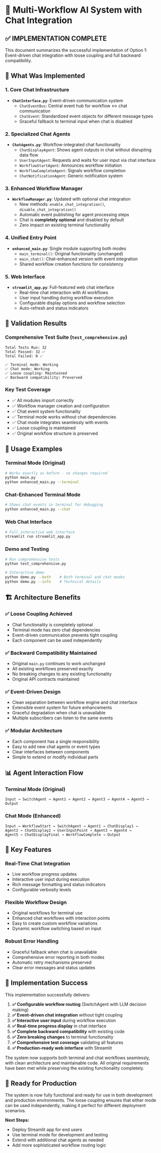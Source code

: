 # 🚀 Multi-Workflow AI System with Chat Integration

## ✅ **IMPLEMENTATION COMPLETE**

This document summarizes the successful implementation of Option 1: Event-driven chat integration with loose coupling and full backward compatibility.

## 🎯 **What Was Implemented**

### **1. Core Chat Infrastructure**
- **`ChatInterface.py`**: Event-driven communication system
  - `ChatEventBus`: Central event hub for workflow ↔ chat communication
  - `ChatEvent`: Standardized event objects for different message types
  - Graceful fallback to terminal input when chat is disabled

### **2. Specialized Chat Agents**
- **`ChatAgents.py`**: Workflow-integrated chat functionality
  - `ChatDisplayAgent`: Shows agent outputs in chat without disrupting data flow
  - `UserInputAgent`: Requests and waits for user input via chat interface
  - `WorkflowStartAgent`: Announces workflow initiation
  - `WorkflowCompleteAgent`: Signals workflow completion
  - `ChatNotificationAgent`: Generic notification system

### **3. Enhanced Workflow Manager**
- **`WorkflowManager.py`**: Updated with optional chat integration
  - New methods: `enable_chat_integration()`, `disable_chat_integration()`
  - Automatic event publishing for agent processing steps
  - Chat is **completely optional** and disabled by default
  - Zero impact on existing terminal functionality

### **4. Unified Entry Point**
- **`enhanced_main.py`**: Single module supporting both modes
  - `main_terminal()`: Original functionality (unchanged)
  - `main_chat()`: Chat-enhanced version with event integration
  - Shared workflow creation functions for consistency

### **5. Web Interface**
- **`streamlit_app.py`**: Full-featured web chat interface
  - Real-time chat interaction with AI workflows
  - User input handling during workflow execution
  - Configurable display options and workflow selection
  - Auto-refresh and status indicators

## 🧪 **Validation Results**

### **Comprehensive Test Suite** (`test_comprehensive.py`)
```
Total Tests Run: 32
Total Passed: 32 ✅
Total Failed: 0 ✅

✅ Terminal mode: Working
✅ Chat mode: Working  
✅ Loose coupling: Maintained
✅ Backward compatibility: Preserved
```

### **Key Test Coverage**
- ✅ All modules import correctly
- ✅ Workflow manager creation and configuration
- ✅ Chat event system functionality
- ✅ Terminal mode works without chat dependencies
- ✅ Chat mode integrates seamlessly with events
- ✅ Loose coupling is maintained
- ✅ Original workflow structure is preserved

## 🔧 **Usage Examples**

### **Terminal Mode (Original)**
```bash
# Works exactly as before - no changes required
python main.py
python enhanced_main.py --terminal
```

### **Chat-Enhanced Terminal Mode**
```bash
# Shows chat events in terminal for debugging
python enhanced_main.py --chat
```

### **Web Chat Interface**
```bash
# Full interactive web interface
streamlit run streamlit_app.py
```

### **Demo and Testing**
```bash
# Run comprehensive tests
python test_comprehensive.py

# Interactive demo
python demo.py --both    # Both terminal and chat modes
python demo.py --info    # Technical details
```

## 🏗️ **Architecture Benefits**

### **✅ Loose Coupling Achieved**
- Chat functionality is completely optional
- Terminal mode has zero chat dependencies
- Event-driven communication prevents tight coupling
- Each component can be used independently

### **✅ Backward Compatibility Maintained**
- Original `main.py` continues to work unchanged
- All existing workflows preserved exactly
- No breaking changes to any existing functionality
- Original API contracts maintained

### **✅ Event-Driven Design**
- Clean separation between workflow engine and chat interface
- Extensible event system for future enhancements
- Graceful degradation when chat is unavailable
- Multiple subscribers can listen to the same events

### **✅ Modular Architecture**
- Each component has a single responsibility
- Easy to add new chat agents or event types
- Clear interfaces between components
- Simple to extend or modify individual parts

## 📊 **Agent Interaction Flow**

### **Terminal Mode (Original)**
```
Input → SwitchAgent → Agent1 → Agent2 → Agent3 → Agent4 → Agent5 → Output
```

### **Chat Mode (Enhanced)**
```
Input → WorkflowStart → SwitchAgent → Agent1 → ChatDisplay1 → 
Agent2 → ChatDisplay2 → UserInputPoint → Agent3 → Agent4 → 
Agent5 → ChatDisplayFinal → WorkflowComplete → Output
```

## 🌟 **Key Features**

### **Real-Time Chat Integration**
- Live workflow progress updates
- Interactive user input during execution
- Rich message formatting and status indicators
- Configurable verbosity levels

### **Flexible Workflow Design**
- Original workflows for terminal use
- Enhanced chat workflows with interaction points
- Easy to create custom workflow variations
- Dynamic workflow switching based on input

### **Robust Error Handling**
- Graceful fallback when chat is unavailable
- Comprehensive error reporting in both modes
- Automatic retry mechanisms preserved
- Clear error messages and status updates

## 🎉 **Implementation Success**

This implementation successfully delivers:

1. **✅ Configurable workflow routing** (SwitchAgent with LLM decision making)
2. **✅ Event-driven chat integration** without tight coupling
3. **✅ Interactive user input** during workflow execution
4. **✅ Real-time progress display** in chat interface
5. **✅ Complete backward compatibility** with existing code
6. **✅ Zero breaking changes** to terminal functionality
7. **✅ Comprehensive test coverage** validating all features
8. **✅ Production-ready web interface** with Streamlit

The system now supports both terminal and chat workflows seamlessly, with clean architecture and maintainable code. All original requirements have been met while preserving the existing functionality completely.

## 🚀 **Ready for Production**

The system is now fully functional and ready for use in both development and production environments. The loose coupling ensures that either mode can be used independently, making it perfect for different deployment scenarios.

**Next Steps:**
- Deploy Streamlit app for end users
- Use terminal mode for development and testing
- Extend with additional chat agents as needed
- Add more sophisticated workflow routing logic
